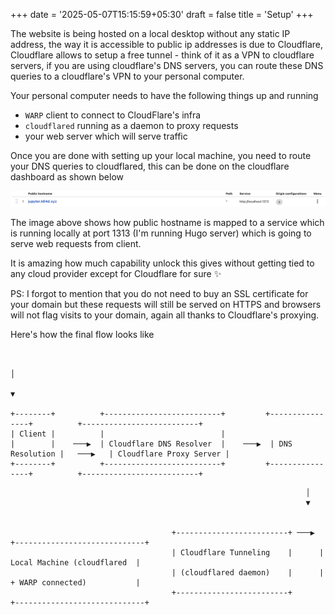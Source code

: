 +++
date = '2025-05-07T15:15:59+05:30'
draft = false
title = 'Setup'
+++

The website is being hosted on a local desktop without any static IP address, the way it is accessible to public ip addresses is due to Cloudflare, Cloudflare allows to setup a free tunnel - think of it as a VPN to cloudflare servers, if you are using cloudflare's DNS servers, you can route these DNS queries to a cloudflare's VPN to your personal computer.

Your personal computer needs to have the following things up and running

* `WARP` client to connect to CloudFlare's infra
* `cloudflared` running as a daemon to proxy requests
* your web server which will serve traffic



Once you are done with setting up your local machine, you need to route your DNS queries to cloudflared, this can be done on the cloudflare dashboard as shown below

![alt text](image.png)


The image above shows how public hostname is mapped to a service which is running locally at port 1313 (I'm running Hugo server) which is going to serve web requests from client.

It is amazing how much capability unlock this gives without getting tied to any cloud provider except for Cloudflare for sure ✨

PS: I forgot to mention that you do not need to buy an SSL certificate for your domain but these requests will still be served on HTTPS and browsers will not flag visits to your domain, again all thanks to Cloudflare's proxying. 


Here's how the final flow looks like

```

                                                                      │
                                                                      ▼

+--------+          +--------------------------+         +----------------+          +--------------------------+
| Client |          |                          |
|        |    ───▶  | Cloudflare DNS Resolver  |    ───▶  | DNS Resolution |   ───▶   | Cloudflare Proxy Server |
+--------+          +--------------------------+         +----------------+          +--------------------------+

```

                                                                      │
                                                                      ▼


                                        +-------------------------+ ───▶ +-----------------------------+
                                        | Cloudflare Tunneling    |      | Local Machine (cloudflared  |
                                        | (cloudflared daemon)    |      | + WARP connected)           |
                                        +-------------------------+      +-----------------------------+
